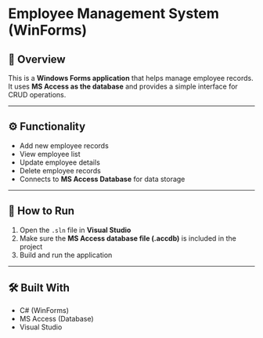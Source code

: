  # Employee Management System (WinForms)

## 📌 Overview
This is a **Windows Forms application** that helps manage employee records.  
It uses **MS Access as the database** and provides a simple interface for CRUD operations.  

---

## ⚙️ Functionality
- Add new employee records  
- View employee list  
- Update employee details  
- Delete employee records  
- Connects to **MS Access Database** for data storage  

---

## 🚀 How to Run
1. Open the `.sln` file in **Visual Studio**  
2. Make sure the **MS Access database file (.accdb)** is included in the project  
3. Build and run the application  

---

## 🛠️ Built With
- C# (WinForms)  
- MS Access (Database)  
- Visual Studio  

